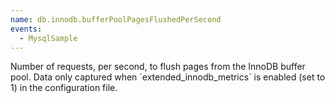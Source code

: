 ```yaml
---
name: db.innodb.bufferPoolPagesFlushedPerSecond
events:
  - MysqlSample
---
```


Number of requests, per second, to flush pages from the InnoDB buffer pool. Data only captured when \`extended\_innodb\_metrics\` is enabled (set to 1) in the configuration file.
